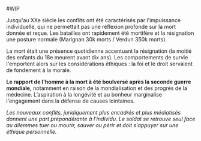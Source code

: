 #WIP

Jusqu'au XXe siècle les conflits ont été caractérisés par l'impuissance individuelle, qui ne permettait pas une réflexion profonde sur la mort donnée et reçue. Les batailles ont rapidement été mortifère et la résignation une posture normale (Marignan 30k morts / Verdun 350k morts).

La mort était une présence quotidienne accentuant la résignation (la moitié des enfants du 18e meurent avant dix ans). Les comportements de survie l'emportent alors sur les considérations éthiques : la foi et le droit servaient de fondement à la morale.

**Le rapport de l'homme à la mort à été boulversé après la seconde guerre mondiale,** notamment en raison de la mondialisation et des progrès de la médecine. L’aspiration à la longévité et au bonheur marginalise l'engagement dans la défense de causes lointaines.

*Les nouveaux conflits, juridiquement plus encadrés et plus médiatisés donnent une part prépondérante à l'individu. Le soldat se retrouve seul face au dilemmes tuer ou mourir, sauver ou périr et doit s'appuyer sur une éthique personnelle.*